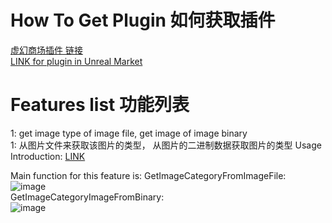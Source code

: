 # How To Get Plugin 如何获取插件
[虚幻商场插件 链接](https://www.unrealengine.com/marketplace/zh-CN/product/image-tools)  
[LINK for plugin in Unreal Market](https://www.unrealengine.com/marketplace/zh-CN/product/image-tools)  

# Features list 功能列表
1: get image type of image file, get image of image binary   
1: 从图片文件来获取该图片的类型， 从图片的二进制数据获取图片的类型
Usage Introduction: [LINK](https://github.com/WanWanHa/ImageToolsDemo/wiki/Feature-1-Get-Image-Type:-Usage-Introduction-Documentation)  



Main function for this feature is:
GetImageCategoryFromImageFile:   
![image](https://user-images.githubusercontent.com/8192020/213403079-bc2940bb-2b33-44e5-b5d9-dcbd02e2940b.png)   
GetImageCategoryImageFromBinary:   
![image](https://user-images.githubusercontent.com/8192020/213403204-26427367-163a-417d-a1f9-ae664f0f024b.png)


